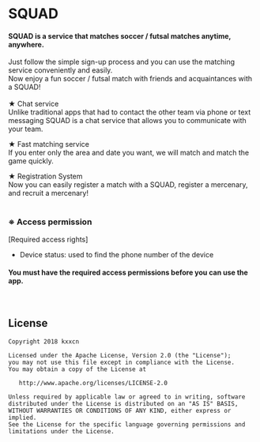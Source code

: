 SQUAD
======

#### SQUAD is a service that matches soccer / futsal matches anytime, anywhere.

Just follow the simple sign-up process and you can use the matching service conveniently and easily.
<br>Now enjoy a fun soccer / futsal match with friends and acquaintances with a SQUAD!
<br><br>
★ Chat service<br>
Unlike traditional apps that had to contact the other team via phone or text messaging
SQUAD is a chat service that allows you to communicate with your team.

★ Fast matching service<br>
If you enter only the area and date you want, we will match and match the game quickly.

★ Registration System<br>
Now you can easily register a match with a SQUAD, register a mercenary, and recruit a mercenary!
<br><br>
### ※ Access permission
[Required access rights]

* Device status: used to find the phone number of the device

#### You must have the required access permissions before you can use the app. ####
<br>

License
-------

    Copyright 2018 kxxcn

    Licensed under the Apache License, Version 2.0 (the "License");
    you may not use this file except in compliance with the License.
    You may obtain a copy of the License at

       http://www.apache.org/licenses/LICENSE-2.0

    Unless required by applicable law or agreed to in writing, software
    distributed under the License is distributed on an "AS IS" BASIS,
    WITHOUT WARRANTIES OR CONDITIONS OF ANY KIND, either express or implied.
    See the License for the specific language governing permissions and
    limitations under the License.